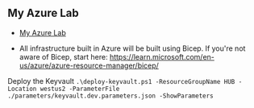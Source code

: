 ## My Azure Lab ##

- [My Azure Lab](#my-azure-lab)

- All infrastructure built in Azure will be built using Bicep. If you're not aware of Bicep, start here: https://learn.microsoft.com/en-us/azure/azure-resource-manager/bicep/

Deploy the Keyvault
```.\deploy-keyvault.ps1 -ResourceGroupName HUB -Location westus2 -ParameterFile ./parameters/keyvault.dev.parameters.json -ShowParameters```